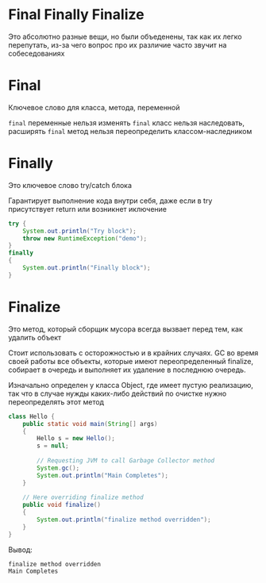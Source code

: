 # Final Finally Finalize

Это абсолютно разные вещи, но были объеденены, так как их легко перепутать, из-за чего вопрос про их различие часто звучит на собеседованиях 

# Final

Ключевое слово для класса, метода, переменной

`final` переменные нельзя изменять
`final` класс нельзя наследовать, расширять
`final` метод нельзя переопределить классом-наследником 

# Finally 

Это ключевое слово try/catch блока

Гарантирует выполнение кода внутри себя, даже если в try присутствует return или возникнет иключение 

```Java
try {
    System.out.println("Try block");
    throw new RuntimeException("demo");
}
finally
{
    System.out.println("Finally block");
}
```

# Finalize 

Это метод, который сборщик мусора всегда вызвает перед тем, как удалить объект

Стоит использовать с осторожностью и в крайних случаях. GC во время своей работы все объекты, которые имеют переопределенный finalize, собирает в очередь и выполняет их удаление в последнюю очередь.

Изначально определен у класса Object, где имеет пустую реализацию, так что в случае нужды каких-либо действий по очистке нужно переопределять этот метод

```Java
class Hello {
    public static void main(String[] args)
    {
        Hello s = new Hello();
        s = null;
 
        // Requesting JVM to call Garbage Collector method
        System.gc();
        System.out.println("Main Completes");
    }
 
    // Here overriding finalize method
    public void finalize()
    {
        System.out.println("finalize method overridden");
    }
}
```

Вывод:
```
finalize method overridden
Main Completes
```
